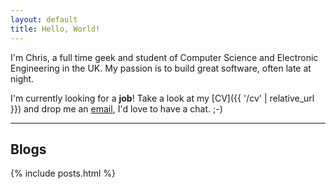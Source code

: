 ```yaml
---
layout: default
title: Hello, World!
---
```


I'm Chris, a full time geek and student of Computer Science and
Electronic Engineering in the UK. My passion is to build great
software, often late at night.

I'm currently looking for a **job**! Take a look at my [CV]({{ '/cv' | relative_url }})
and drop me an [email](mailto:chrisc.101@gmail.com), I'd love to have
a chat. ;-)

-----

<h2 id="posts">Blogs</h2>

{% include posts.html %}
